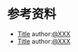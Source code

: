 # 参考资料

- [Title](http://ranxin.cc)	author:[@XXX](http://ranxin.cc)
- [Title](http://ranxin.cc)	author:[@XXX](http://ranxin.cc)



